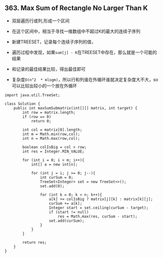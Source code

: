 ## 363. Max Sum of Rectangle No Larger Than K
- 双层遍历行或列,形成一个区间
- 在这个区间中，相当于寻找一维数组中不超过K的最大的连续子序列
- 新建TREESET，记录每个连续子序列的值，
- 遍历过程中发现，如果`sum[j] - K`在TREESET中存在，那么就是一个可能的结果
- 和记录的最佳结果比较，得出最佳即可

- 复杂度`O(n^2  * mlogm)`，所以行和列谁在外循环谁就决定复杂度大不大，so可以比较出较小的一个放在外循环
```
import java.util.TreeSet;

class Solution {
    public int maxSumSubmatrix(int[][] matrix, int target) {
        int row = matrix.length;
        if (row == 0)
            return 0;

        int col = matrix[0].length;
        int m = Math.min(row,col);
        int n = Math.max(row,col);

        boolean colIsBig = col > row;
        int res = Integer.MIN_VALUE;

        for (int i = 0; i < m; i++){
            int[] a = new int[n];

            for (int j = i; j >= 0; j--){
                int curSum = 0;
                TreeSet<Integer> set = new TreeSet<>();
                set.add(0);

                for (int k = 0; k < n; k++){
                    a[k] += colIsBig ? matrix[j][k] : matrix[k][j];
                    curSum += a[k];
                    Integer start = set.ceiling(curSum - target);
                    if (start != null)
                        res = Math.max(res, curSum - start);
                    set.add(curSum);
                }
            }
        }

        return res;
    }
}
```

